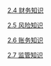 
[2.4 财务知识](./2.4%20财务知识)

[2.5 ⻛险知识](./2.5%20⻛险知识)

[2.6 账务知识](./2.6%20账务知识)

[2.7 监管知识](./2.7%20监管知识)
